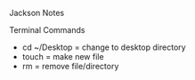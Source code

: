 Jackson Notes

Terminal Commands
- cd ~/Desktop = change to desktop directory 
- touch = make new file 
- rm = remove file/directory 
